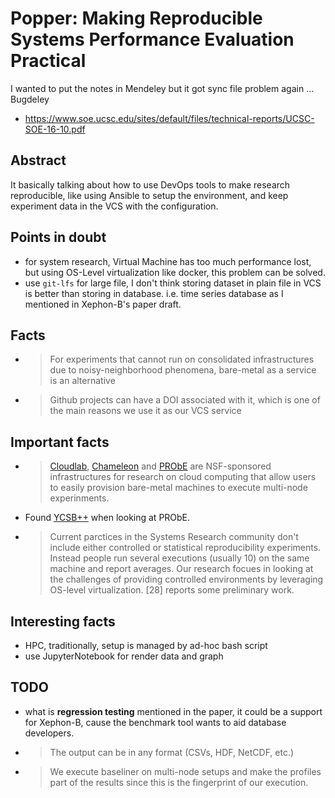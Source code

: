 # Popper: Making Reproducible Systems Performance Evaluation Practical

I wanted to put the notes in Mendeley but it got sync file problem again ... Bugdeley

- https://www.soe.ucsc.edu/sites/default/files/technical-reports/UCSC-SOE-16-10.pdf

## Abstract

It basically talking about how to use DevOps tools to make research reproducible,
like using Ansible to setup the environment, and keep experiment data in the VCS
with the configuration.

## Points in doubt

- for system research, Virtual Machine has too much performance lost, but using OS-Level virtualization like docker, this problem can be solved.
- use `git-lfs` for large file, I don't think storing dataset in plain file in VCS is better than storing in database. i.e. time series database as I mentioned in Xephon-B's paper draft.

## Facts

- > For experiments that cannot run on consolidated infrastructures due to noisy-neighborhood phenomena, bare-metal as a service is an alternative
- > Github projects can have a DOI associated with it, which is one of the main reasons we use it as our VCS service

## Important facts

- > [Cloudlab](https://www.cloudlab.us/), [Chameleon](https://www.chameleoncloud.org/) and [PRObE](https://www.nmc-probe.org/) are NSF-sponsored infrastructures for research on cloud computing that allow users to easily provision bare-metal machines to execute multi-node experinments.
- Found [YCSB++](http://www.pdl.cmu.edu/ycsb++/) when looking at PRObE.
- > Current parctices in the Systems Research community don't include either controlled or statistical reproducibility experiments. Instead people run several executions (usually 10) on the same machine and report averages. Our research focues in looking at the challenges of providing controlled environments by leveraging OS-level virtualization. [28] reports some preliminary work.

## Interesting facts

- HPC, traditionally, setup is managed by ad-hoc bash script
- use JupyterNotebook for render data and graph

## TODO

- what is **regression testing** mentioned in the paper, it could be a support for Xephon-B, cause the benchmark tool wants to aid database developers.
- > The output can be in any format (CSVs, HDF, NetCDF, etc.)
- > We execute baseliner on multi-node setups and make the profiles part of the results since this is the fingerprint of our execution.
